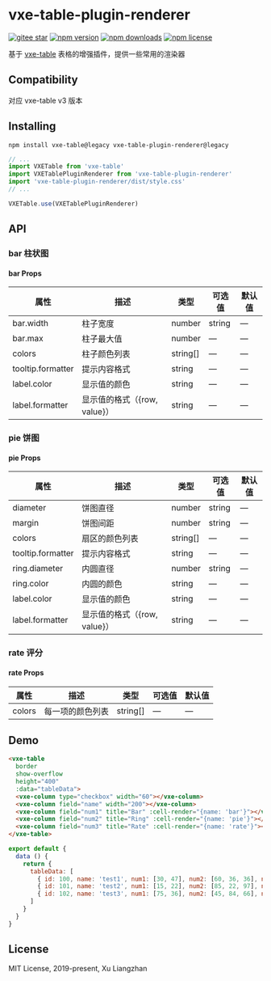 # vxe-table-plugin-renderer

[![gitee star](https://gitee.com/x-extends/vxe-table-plugin-renderer/badge/star.svg?theme=dark)](https://gitee.com/x-extends/vxe-table-plugin-renderer/stargazers)
[![npm version](https://img.shields.io/npm/v/vxe-table-plugin-renderer.svg?style=flat-square)](https://www.npmjs.com/package/vxe-table-plugin-renderer)
[![npm downloads](https://img.shields.io/npm/dm/vxe-table-plugin-renderer.svg?style=flat-square)](http://npm-stat.com/charts.html?package=vxe-table-plugin-renderer)
[![npm license](https://img.shields.io/github/license/mashape/apistatus.svg)](LICENSE)

基于 [vxe-table](https://github.com/xuliangzhan/vxe-table) 表格的增强插件，提供一些常用的渲染器

## Compatibility

对应 vxe-table v3 版本  

## Installing

```shell
npm install vxe-table@legacy vxe-table-plugin-renderer@legacy
```

```javascript
// ...
import VXETable from 'vxe-table'
import VXETablePluginRenderer from 'vxe-table-plugin-renderer'
import 'vxe-table-plugin-renderer/dist/style.css'
// ...

VXETable.use(VXETablePluginRenderer)
```

## API

### bar 柱状图

#### bar Props

| 属性 | 描述 | 类型 | 可选值 | 默认值 |
|------|------|-----|-----|-----|
| bar.width | 柱子宽度 | number | string | — | — |
| bar.max | 柱子最大值 | number | — | — |
| colors | 柱子颜色列表 | string[] | — | — |
| tooltip.formatter | 提示内容格式 | string | — | — |
| label.color | 显示值的颜色 | string | — | — |
| label.formatter | 显示值的格式（{row, value}） | string | — | — |

### pie 饼图

#### pie Props

| 属性 | 描述 | 类型 | 可选值 | 默认值 |
|------|------|-----|-----|-----|
| diameter | 饼图直径 | number | string | — | — |
| margin | 饼图间距 | number | string | — | 1px |
| colors | 扇区的颜色列表 | string[] | — | — |
| tooltip.formatter | 提示内容格式 | string | — | — |
| ring.diameter| 内圆直径 | number | string | — | — |
| ring.color | 内圆的颜色 | string | — | — |
| label.color | 显示值的颜色 | string | — | — |
| label.formatter | 显示值的格式（{row, value}） | string | — | — |

### rate 评分

#### rate Props

| 属性 | 描述 | 类型 | 可选值 | 默认值 |
|------|------|-----|-----|-----|
| colors | 每一项的颜色列表 | string[] | — | — |

## Demo

```html
<vxe-table
  border
  show-overflow
  height="400"
  :data="tableData">
  <vxe-column type="checkbox" width="60"></vxe-column>
  <vxe-column field="name" width="200"></vxe-column>
  <vxe-column field="num1" title="Bar" :cell-render="{name: 'bar'}"></vxe-column>
  <vxe-column field="num2" title="Ring" :cell-render="{name: 'pie'}"></vxe-column>
  <vxe-column field="num3" title="Rate" :cell-render="{name: 'rate'}"></vxe-column>
</vxe-table>
```

```javascript
export default {
  data () {
    return {
      tableData: [
        { id: 100, name: 'test1', num1: [30, 47], num2: [60, 36, 36], num3: 3 },
        { id: 101, name: 'test2', num1: [15, 22], num2: [85, 22, 97], num3: 1 },
        { id: 102, name: 'test3', num1: [75, 36], num2: [45, 84, 66], num3: 5 }
      ]
    }
  }
}
```

## License

MIT License, 2019-present, Xu Liangzhan